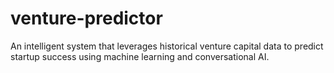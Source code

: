 # venture-predictor
An intelligent system that leverages historical venture capital data to predict startup success using machine learning and conversational AI.
